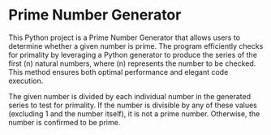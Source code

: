# Prime Number Generator

This Python project is a Prime Number Generator that allows users to determine whether a given number is prime. The program efficiently checks for primality by leveraging a Python generator to produce the series of the first (n) natural numbers, where (n) represents the number to be checked. This method ensures both optimal performance and elegant code execution.

The given number is divided by each individual number in the generated series to test for primality. If the number is divisible by any of these values (excluding 1 and the number itself), it is not a prime number. Otherwise, the number is confirmed to be prime.
